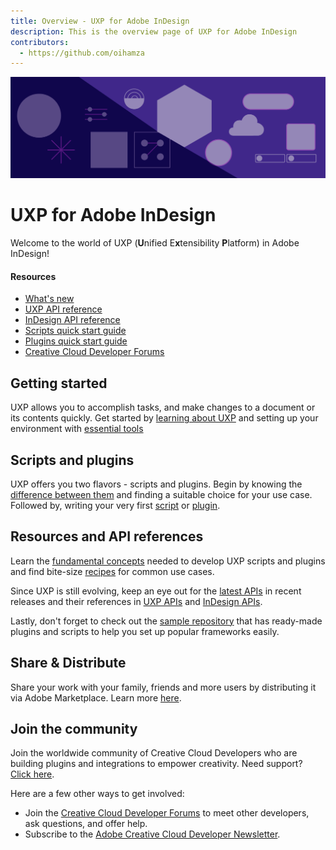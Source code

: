 ```yaml
---
title: Overview - UXP for Adobe InDesign
description: This is the overview page of UXP for Adobe InDesign
contributors:
  - https://github.com/oihamza
---
```


<Hero slots="image, heading, text" background="rgb(64, 34, 138)"/>

![Hero image](./illustration.png)


# UXP for Adobe InDesign

Welcome to the world of UXP (**U**nified E**x**tensibility **P**latform) in Adobe InDesign!

<Resources slots="heading, links"/>

#### Resources

- [What's new](./changelog/)
- [UXP API reference](/indesign/uxp/reference/uxp-api/)
- [InDesign API reference](/indesign/uxp/reference/uxp-api/)
- [Scripts quick start guide](./scripts/getting-started)
- [Plugins quick start guide](./plugins/getting-started/)
- [Creative Cloud Developer Forums](https://forums.creativeclouddeveloper.com/)


## Getting started
UXP allows you to accomplish tasks, and make changes to a document or its contents quickly.
Get started by [learning about UXP](./introduction/) and setting up your environment with [essential tools](./introduction/essentials/)

## Scripts and plugins
UXP offers you two flavors - scripts and plugins. Begin by knowing the [difference between them](./introduction/next-steps/script-and-plugin/) and finding a suitable choice for your use case. Followed by, writing your very first [script](./scripts/) or [plugin](./plugins/).

## Resources and API references
Learn the [fundamental concepts](./resources/fundamentals/) needed to develop UXP scripts and plugins and find bite-size [recipes](./resources/recipes/) for common use cases.

Since UXP is still evolving, keep an eye out for the [latest APIs](./changelog/) in recent releases and their references in [UXP APIs](/indesign/uxp/references/uxp-api/) and [InDesign APIs](/indesign/dom/api/).

Lastly, don't forget to check out the [sample repository](https://github.com/AdobeDocs/uxp-indesign-samples) that has ready-made plugins and scripts to help you set up popular frameworks easily.

## Share & Distribute
Share your work with your family, friends and more users by distributing it via Adobe Marketplace. Learn more [here](./introduction/next-steps/distribution/).


## Join the community
Join the worldwide community of Creative Cloud Developers who are building plugins and integrations to empower creativity. Need support? [Click here](./support/).

Here are a few other ways to get involved:
- Join the [Creative Cloud Developer Forums](https://forums.creativeclouddeveloper.com/) to meet other developers, ask questions, and offer help.
- Subscribe to the [Adobe Creative Cloud Developer Newsletter](https://www.adobe.com/subscription/ccdevnewsletter.html).

<!--- 
## Migration Guides
Migrate your work from ExtendScript or CEP to UXP world. [Learn more](./resources/migration-guides/)
/scripts/tutorials/migrate-from-extendscript/

 -->
